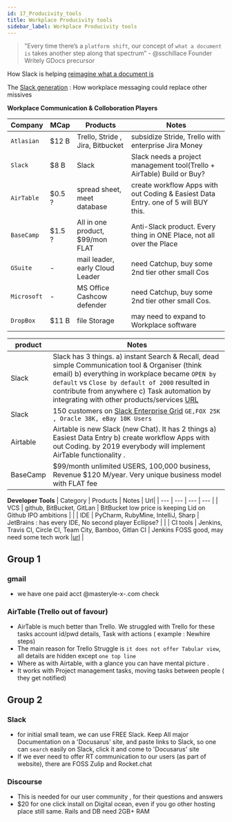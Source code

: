 ```yaml
---
id: 17_Producivity_tools
title: Workplace Producivity tools
sidebar_label: Workplace Producivity tools
---
```


> "Every time there’s a `platform shift`, our concept of `what a document is` takes another step along that spectrum”  - @sschillace Founder Writely GDocs precursor

How Slack is helping [reimagine what a document is](http://fortune.com/2015/09/14/box-slack-documents-reimagining/)

The [Slack generation](https://www.economist.com/news/business/21698659-how-workplace-messaging-could-replace-other-missives-slack-generation) : How workplace messaging could replace other missives

**Workplace Communication & Colloboration Players**

| Company | MCap | Products | Notes |
| --- | --- | --- | --- |
| `Atlasian` | $12 B  | Trello, Stride , Jira, Bitbucket  | subsidize  Stride, Trello with enterprise Jira Money |
| `Slack` | $8 B | Slack |  Slack needs a project management tool(Trello + AirTable) Build or Buy? |
| `AirTable` |  $0.5 ?  | spread sheet, meet database | create workflow Apps with out Coding & Easiest Data Entry. one of 5 will BUY this. |
| `BaseCamp` | $1.5 ? | All in one product, $99/mon FLAT  | Anti-Slack product. Every thing in ONE Place, not all over the Place |
| `GSuite` |  -  | mail leader, early Cloud Leader | need Catchup, buy some 2nd tier other small Cos |
| `Microsoft` |  -  |  MS Office Cashcow defender |  need Catchup, buy some 2nd tier other small Cos. |
| `DropBox` |  $11 B  | file Storage | may need to expand to Workplace software  |


| product | Notes | 
| --- | --- | 
| Slack    | Slack has 3 things. a) instant Search & Recall, dead simple Communication tool & Organiser (think email) b) everything in workplace became `OPEN by default` vs `Close by default of 2000` resulted in contribute from anywhere  c) Task automation by integrating with other products/services [URL]((https://www.economist.com/news/business/21698659-how-workplace-messaging-could-replace-other-missives-slack-generation))|
| Slack    | 150  customers on [Slack Enterprise Grid](https://slackhq.com/celebrating-one-year-and-150-plus-customers-on-slack-enterprise-grid-1b7528b19759) `GE,FOX 25K , Oracle 38K, eBay 10K Users`
| Airtable | Airtable is new Slack (new Chat). It has 2 things a) Easiest Data Entry b) create workflow Apps with out Coding. by 2019 everybody will implement AirTable functionality .|
| BaseCamp |  $99/month unlimited USERS, 100,000 business, Revenue $120 M/year. Very unique business model with FLAT fee |

**Developer Tools**
| Category | Products | Notes | Url|
| --- | --- | --- | --- |
| VCS  |  github, BitBucket, GitLan | BitBucket low price is keeping Lid on Github IPO ambitions | |
| IDE  |  PyCharm, RubyMine, IntelliJ, Sharp | JetBrains : has every IDE, No second player Ecllipse? | |
| CI tools  |  Jenkins, Travis CI, Circle CI, Team City, Bamboo, Gitlan CI | Jenkins FOSS good, may need some tech work |[url](https://stackify.com/top-continuous-integration-tools/)  |


## Group 1

### gmail
 - we have one paid acct  @masteryle-x-.com check 
 
### AirTable (Trello out of favour)
- AirTable is much better than Trello. We struggled with Trello for these tasks account id/pwd details, Task with actions ( example : Newhire steps)
- The main reason for Trello Struggle is `it does not offer Tabular view`, all details are hidden except `one top line`
- Where as with Airtable, with a glance you can have mental picture .
- It works with Project management tasks, moving tasks between people ( they get notified)

## Group 2

### Slack
- for initial small team, we can use FREE Slack. Keep All major Documentation on a 'Docusarus' site, and paste links to Slack, so one can `search` easily on Slack, click it and come to 'Docusarus' site
- If we ever need to offer RT communication to our users (as part of website), there are FOSS Zulip and Rocket.chat 

### Discourse
- This is needed for our user community , for their questions and answers 
 - $20 for one click install on Digital ocean, even if you go other hosting place still same. Rails and DB need 2GB+ RAM


